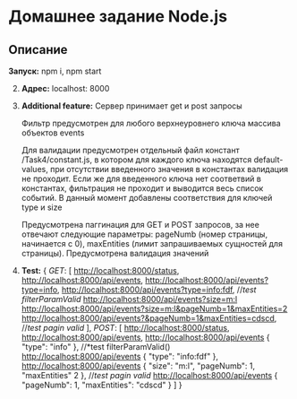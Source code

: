 # Домашнее задание Node.js

## Описание

 **Запуск:**
    npm i,
    npm start

2. **Адрес:**
    localhost: 8000

3. **Additional feature:**
    Сервер принимает get и post запросы

    Фильтр предусмотрен для любого верхнеуровнего ключа массива объектов events

    Для валидации предусмотрен отдельный файл констант /Task4/constant.js, в котором для каждого ключа находятся default-values, при отсутствии введенного              значения в константах валидация не проходит. Если же для введенного ключа нет соответвий в константах, фильтрация не проходит и выводится весь список          событий. В данный момент добавлены соответствия для ключей type и size
    
    Предусмотрена паггинация для GET и POST запросов, за нее отвечают следующие параметры: pageNumb (номер страницы, начинается с 0), maxEntities (лимит                запрашиваемых сущностей для страницы). Предусмотрена валидация значений

4. **Test:**
    {
        *GET*: [
        <http://localhost:8000/status>,
        <http://localhost:8000/api/events>,
        <http://localhost:8000/api/events?type=info>,
        <http://localhost:8000/api/events?type=info:fdf>, //*test filterParamValid*
        <http://localhost:8000/api/events?size=m:l>
        <http://localhost:8000/api/events?size=m:l&pageNumb=1&maxEntities=2>
        <http://localhost:8000/api/events?&pageNumb=1&maxEntities=cdscd>, //*test pagin valid*
        ],
        *POST*: [
            <http://localhost:8000/status>,
            <http://localhost:8000/api/events>,
            <http://localhost:8000/api/events> {
                "type": "info"
            },
            //*test filterParamValid()
            <http://localhost:8000/api/events> {
                "type": "info:fdf"
            },
            <http://localhost:8000/api/events> {
                "size": "m:l",
                "pageNumb": 1,
                "maxEntities" 2
            },
            //*test pagin valid*
            <http://localhost:8000/api/events> {
                "pageNumb": 1,
                "maxEntities": "cdscd"
            }
        ]
    }
    

